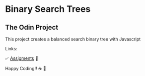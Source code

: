 # Binary Search Trees
## The Odin Project
This project creates a balanced search binary tree with Javascript

Links:

:white_check_mark: [Assigments](https://www.theodinproject.com/lessons/javascript-binary-search-trees#assignment) :blue_book:

 Happy Coding!! :coffee: :rocket:
